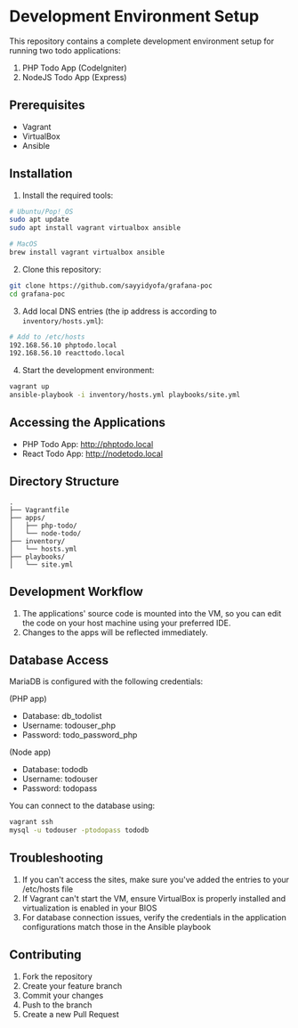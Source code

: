 # Development Environment Setup

This repository contains a complete development environment setup for running two todo applications:
1. PHP Todo App (CodeIgniter)
2. NodeJS Todo App (Express)

## Prerequisites

- Vagrant
- VirtualBox
- Ansible

## Installation

1. Install the required tools:

```bash
# Ubuntu/Pop!_OS
sudo apt update
sudo apt install vagrant virtualbox ansible

# MacOS
brew install vagrant virtualbox ansible
```

2. Clone this repository:
```bash
git clone https://github.com/sayyidyofa/grafana-poc
cd grafana-poc
```

3. Add local DNS entries (the ip address is according to `inventory/hosts.yml`):
```bash
# Add to /etc/hosts
192.168.56.10 phptodo.local
192.168.56.10 reacttodo.local
```

4. Start the development environment:
```bash
vagrant up
ansible-playbook -i inventory/hosts.yml playbooks/site.yml
```

## Accessing the Applications

- PHP Todo App: http://phptodo.local
- React Todo App: http://nodetodo.local

## Directory Structure

```
.
├── Vagrantfile
├── apps/
│   ├── php-todo/
│   └── node-todo/
├── inventory/
│   └── hosts.yml
├── playbooks/
│   └── site.yml
```

## Development Workflow

1. The applications' source code is mounted into the VM, so you can edit the code on your host machine using your preferred IDE.
2. Changes to the apps will be reflected immediately.
## Database Access

MariaDB is configured with the following credentials:

(PHP app)

- Database: db_todolist
- Username: todouser_php
- Password: todo_password_php

(Node app)

- Database: tododb
- Username: todouser
- Password: todopass

You can connect to the database using:
```bash
vagrant ssh
mysql -u todouser -ptodopass tododb
```

## Troubleshooting

1. If you can't access the sites, make sure you've added the entries to your /etc/hosts file
2. If Vagrant can't start the VM, ensure VirtualBox is properly installed and virtualization is enabled in your BIOS
3. For database connection issues, verify the credentials in the application configurations match those in the Ansible playbook

## Contributing

1. Fork the repository
2. Create your feature branch
3. Commit your changes
4. Push to the branch
5. Create a new Pull Request